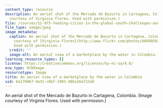 ```yaml
---
content_type: resource
description: An aerial shot of the Mercado de Bazurto in Cartagena, Colombia. (Image
  courtesy of Virginia Flores. Used with permission.)
file: /courses/11-975-feeding-cities-in-the-global-south-challenges-and-opportunities-for-action-in-cartagena-fall-2009/ba176067da31c6bf1903d8ba16a723a8_11-975f09-th.jpg
file_type: image/jpeg
image_metadata:
  caption: An aerial shot of the Mercado de Bazurto in Cartagena, Colombia. (Image
    courtesy of [Virginia Flores](http://www.flickr.com/photos/66898593@N00/2954280901/).
    Used with permission.)
  credit: ''
  image-alt: An aerial view of a marketplace by the water in Colombia.
learning_resource_types: []
license: https://creativecommons.org/licenses/by-nc-sa/4.0/
ocw_type: OCWImage
resourcetype: Image
title: An aerial view of a marketplace by the water in Colombia
uid: ba176067-da31-c6bf-1903-d8ba16a723a8
---
```

An aerial shot of the Mercado de Bazurto in Cartagena, Colombia. (Image courtesy of Virginia Flores. Used with permission.)